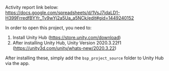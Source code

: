 Activity report link below: https://docs.google.com/spreadsheets/d/1VsJ7idaLD1-H399FrredfBYYr_Tv9wYj2a5Ua_a5NCk/edit#gid=1449240152

In order to open this project, you need to:
1. Install Unity Hub (https://store.unity.com/download)
2. After installing Unity Hub, Unity Version 2020.3.22f1 (https://unity3d.com/unity/whats-new/2020.3.22)

After installing these, simply add the `bsp_project_source` folder to Unity Hub via the app.
